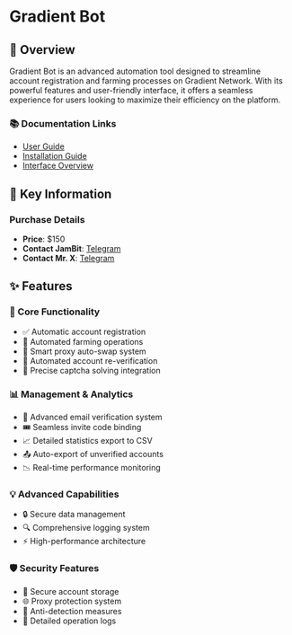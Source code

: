 # Gradient Bot

## 🌟 Overview
Gradient Bot is an advanced automation tool designed to streamline account registration and farming processes on Gradient Network. With its powerful features and user-friendly interface, it offers a seamless experience for users looking to maximize their efficiency on the platform.

### 📚 Documentation Links
- [User Guide](https://jammers-organization.gitbook.io/gradient-network-bot-or-jambit-x-mr.-x)
- [Installation Guide](https://jammers-organization.gitbook.io/gradient-network-bot-or-jambit-x-mr.-x/installation-guide)
- [Interface Overview](https://jammers-organization.gitbook.io/gradient-network-bot-or-jambit-x-mr.-x/interface-overview)

## 💫 Key Information
### Purchase Details
- **Price**: $150
- **Contact JamBit**: [Telegram](https://t.me/Jaammerr)
- **Contact Mr. X**: [Telegram](https://t.me/mrxdegen)

## ✨ Features

### 🔄 Core Functionality
- ✅ Automatic account registration
- 🌾 Automated farming operations
- 🔄 Smart proxy auto-swap system
- 🔁 Automated account re-verification
- 🎯 Precise captcha solving integration

### 📊 Management & Analytics
- 📧 Advanced email verification system
- 🎟️ Seamless invite code binding
- 📈 Detailed statistics export to CSV
- 📤 Auto-export of unverified accounts
- 📉 Real-time performance monitoring

### 💡 Advanced Capabilities
- 🔒 Secure data management
- 🔍 Comprehensive logging system
- ⚡ High-performance architecture

### 🛡️ Security Features
- 🔐 Secure account storage
- 🌐 Proxy protection system
- 🤖 Anti-detection measures
- 📝 Detailed operation logs